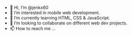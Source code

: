 - 👋 Hi, I’m @jenkx60
- 👀 I’m interested in mobile web development.
- 🌱 I’m currently learning HTML, CSS & JavaScript.
- 💞️ I’m looking to collaborate on different web dev projects. 
- 📫 How to reach me ...

<!---
jenkx60/jenkx60 is a ✨ special ✨ repository because its `README.md` (this file) appears on your GitHub profile.
You can click the Preview link to take a look at your changes.
--->
